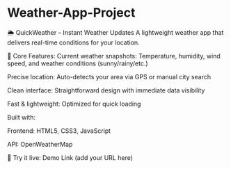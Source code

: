 # Weather-App-Project
🌦️ QuickWeather – Instant Weather Updates
A lightweight weather app that delivers real-time conditions for your location.

🌟 Core Features:
Current weather snapshots: Temperature, humidity, wind speed, and weather conditions (sunny/rainy/etc.)

Precise location: Auto-detects your area via GPS or manual city search

Clean interface: Straightforward design with immediate data visibility

Fast & lightweight: Optimized for quick loading 

Built with:

Frontend: HTML5, CSS3, JavaScript

API: OpenWeatherMap

🚀 Try it live: Demo Link (add your URL here)
